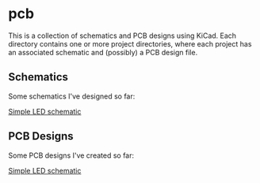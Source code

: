# pcb

This is a collection of schematics and PCB designs using KiCad. Each directory
contains one or more project directories, where each project has an associated
schematic and (possibly) a PCB design file.


## Schematics
Some schematics I've designed so far:

[Simple LED schematic](img/sch-simple-led.png)


## PCB Designs
Some PCB designs I've created so far:

[Simple LED schematic](img/pcb-simple-led.png)
